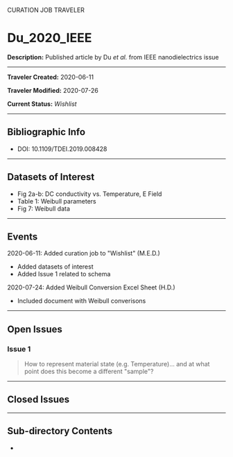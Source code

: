 CURATION JOB TRAVELER

# Du_2020_IEEE

**Description:** Published article by Du *et al.* from IEEE nanodielectrics issue

---

**Traveler Created:** 2020-06-11

**Traveler Modified:** 2020-07-26

**Current Status:** *Wishlist*

---

## Bibliographic Info

* DOI: 10.1109/TDEI.2019.008428

---

## Datasets of Interest

* Fig 2a-b: DC conductivity vs. Temperature, E Field
* Table 1: Weibull parameters
* Fig 7: Weibull data


---

## Events

2020-06-11: Added curation job to "Wishlist" (M.E.D.)
* Added datasets of interest
* Added Issue 1 related to schema

2020-07-24: Added Weibull Conversion Excel Sheet (H.D.)
* Included document with Weibull converisons

---

## Open Issues

### Issue 1

> How to represent material state (e.g. Temperature)... and at what point does this become a different "sample"?

---

## Closed Issues



---

## Sub-directory Contents

* 
